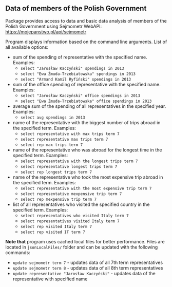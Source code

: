 ## Data of members of the Polish Government 

Package provides access to data and basic data analysis of members of the Polish Government using Sejmometr WebAPI: https://mojepanstwo.pl/api/sejmometr

Program displays information based on the command line arguments. List of all available options:
* sum of the spending of representative with the specified name. Examples:
    * `select "Jarosław Kaczyński" spendings in 2013`
    * `select "Ewa Żmuda-Trzebiatowska" spendings in 2013`
    * `select "Armand Kamil Ryfiński" spendings in 2013`
* sum of the office spending of representative with the specified name. Examples:
    * `select "Jarosław Kaczyński" office spendings in 2013`
    * `select "Ewa Żmuda-Trzebiatowska" office spendings in 2013`
* average sum of the spending of all representatives in the specified year. Examples:
    * `select avg spendings in 2013`
* name of the representative with the biggest number of trips abroad in the specified term. Examples:
    * `select representative with max trips term 7`
    * `select representative max trips term 7`
    * `select rep max trips term 7`
* name of the representative who was abroad for the longest time in the specified term. Examples:
    * `select representative with the longest trips term 7`
    * `select representative longest trips term 7`
    * `select rep longest trips term 7`
* name of the representative who took the most expensive trip abroad in the specified term. Examples:
    * `select representative with the most expensive trip term 7`
    * `select representative mexpensive trip term 7`
    * `select rep mexpensive trip term 7`
* list of all representatives who visited the specified country in the specified term. Examples:
    * `select representatives who visited Italy term 7`
    * `select representatives visited Italy term 7`
    * `select rep visited Italy term 7`
    * `select rep visited IT term 7`

**Note that** program uses cached local files for better performance. Files are located in `jsonLocalFiles/` folder and can be updated with the following commands:
* `update sejmometr term 7` - updates data of all 7th term representatives
* `update sejmometr term 8` - updates data of all 8th term representatives
* `update representative "Jarosław Kaczyński"` - updates data of the representative with specified name